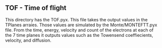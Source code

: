 ## TOF - Time of flight
This directory has the TOF.pyx. This file takes the output values in the TPlanes arraies. Those values are simulated by the Monte/MONTEFTT.pyx file.
From the time, energy, velocity and count of the electrons at each of the 7 time planes it outputs values such as the Towensend coeffiecients, velocity, and diffusion. 
